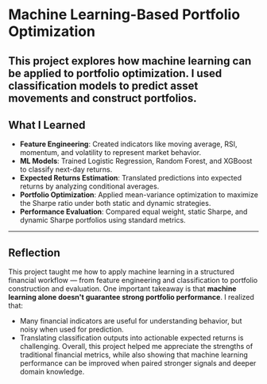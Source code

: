 # Machine Learning-Based Portfolio Optimization
This project explores how machine learning can be applied to portfolio optimization. I used classification models to predict asset movements and construct portfolios.
---
## What I Learned
- **Feature Engineering**: Created indicators like moving average, RSI, momentum, and volatility to represent market behavior.
- **ML Models**: Trained Logistic Regression, Random Forest, and XGBoost to classify next-day returns.
- **Expected Returns Estimation**: Translated predictions into expected returns by analyzing conditional averages.
- **Portfolio Optimization**: Applied mean-variance optimization to maximize the Sharpe ratio under both static and dynamic strategies.
- **Performance Evaluation**: Compared equal weight, static Sharpe, and dynamic Sharpe portfolios using standard metrics.
---
## Reflection
This project taught me how to apply machine learning in a structured financial workflow — from feature engineering and classification to portfolio construction and evaluation.
One important takeaway is that **machine learning alone doesn't guarantee strong portfolio performance**. 
I realized that:
- Many financial indicators are useful for understanding behavior, but noisy when used for prediction.
- Translating classification outputs into actionable expected returns is challenging.
Overall, this project helped me appreciate the strengths of traditional financial metrics, while also showing that machine learning performance can be improved when paired stronger signals and deeper domain knowledge.
